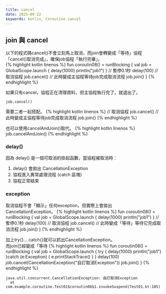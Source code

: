 ```yaml
---
title: cancel
date: 2025-09-22
keywords: kotlin, Coroutine cancel
---
```

## join 與 cancel
以下的程式碼cancel()不會立刻馬上取消，而join會轉變成「等待」協程「cancel()取消完成」，確保job協程「執行完畢」。<br>
{% highlight kotlin linenos %}
  fun coroutin08() = runBlocking {
    val job = GlobalScope.launch {
        delay(1000)
        println("job1")
    }
    // 暫停0.1秒
    delay(100)
    // 取消協程
    job.cancel()
    // 此時變成主協程等待job完成取消流程
    job.join()
  }
{% endhighlight %}

如果只有cancel，協程正在清理資料，但主協程執行完了，就退出了。
```
job.cancel()
```

需要二者一起搭配。
{% highlight kotlin linenos %}
    // 取消協程
    job.cancel()
    // 此時變成主協程等待job完成取消流程
    job.join()
{% endhighlight %}

也可以使用cancelAndJoin()取代。
{% highlight kotlin linenos %}
job.cancelAndJoin()
{% endhighlight %}

### delay()
因為 delay() 是一個可取消的掛起函數，當協程被取消時：

1. delay() 會拋出 CancellationException
2. 協程進入異常處理流程 (catch 區塊)
3. 協程正常結束

### exception
取消協程不會「顯示」任何exception，但實際上會拋出CancellationException。
{% highlight kotlin linenos %}
  fun coroutin08() = runBlocking {
    val job = GlobalScope.launch {
        delay(1000)
        println("job1")
    }
    // 暫停0.1秒
    delay(100)
    // 取消協程
    job.cancel()
    // 此時變成「等待」等待它完成取消流程
    job.join()
  }
{% endhighlight %}

加上try{}... catch{}就可以抓出CancellationException。<br>
而join已經變成「等待
{% highlight kotlin linenos %}
  fun coroutin08() = runBlocking {
    val job = GlobalScope.launch {
      try {
        delay(1000)
        println("job1")
      }catch (e:Exception) {
        e.printStackTrace()
      }
    }
    delay(100)
    job.cancel(CancellationException("自訂取消Exception"))
    job.join()
  }
{% endhighlight %}
```
java.util.concurrent.CancellationException: 自訂取消Exception
  at com.example.coroutine.Test01$coroutin08$1.invokeSuspend(Test01.kt:105)
```
